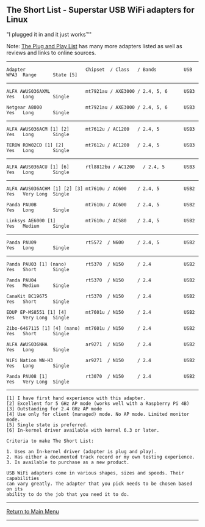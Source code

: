 ## The Short List - Superstar USB WiFi adapters for Linux

"I plugged it in and it just works™" 

Note: [The Plug and Play List](./USB_WiFi_Adapters_that_are_supported_with_Linux_in-kernel_drivers.md) has many more adapters listed as well as reviews and links to online sources.

-----

```
Adapter                      Chipset  / Class   / Bands          USB  WPA3  Range      State [5]
```

-----

```
ALFA AWUS036AXML             mt7921au / AXE3000 / 2.4, 5, 6      USB3 Yes   Long       Single

Netgear A8000                mt7921au / AXE3000 / 2.4, 5, 6      USB3 Yes   Long       Single

```
-----

```
ALFA AWUS036ACM [1] [2]      mt7612u / AC1200   / 2.4, 5         USB3 Yes   Long       Single

TEROW ROW02CD [1] [2]        mt7612u / AC1200   / 2.4, 5         USB3 Yes   Long       Single

```

-----

```
ALFA AWUS036ACU [1] [6]      rtl8812bu / AC1200   / 2.4, 5       USB3 Yes   Long       Single
```


-----

```
ALFA AWUS036ACHM [1] [2] [3] mt7610u / AC600    / 2.4, 5         USB2 Yes   Very Long  Single

Panda PAU0B                  mt7610u / AC600    / 2.4, 5         USB2 Yes   Long       Single

Linksys AE6000 [1]           mt7610u / AC580    / 2.4, 5         USB2 Yes   Medium     Single

```

-----

```
Panda PAU09                  rt5572  / N600     / 2.4, 5         USB2 Yes   Long       Single

```
-----

```
Panda PAU03 [1] (nano)       rt5370  / N150     / 2.4            USB2 Yes   Short      Single

Panda PAU04                  rt5370  / N150     / 2.4            USB2 Yes   Medium     Single

CanaKit BC19675              rt5370  / N150     / 2.4            USB2 Yes   Short      Single

EDUP EP-MS8551 [1] [4]       mt7601u / N150     / 2.4            USB2 Yes   Very Long  Single

Zibo-6467115 [1] [4] (nano)  mt7601u / N150     / 2.4            USB2 Yes   Short      Single

ALFA AWUS036NHA              ar9271  / N150     / 2.4            USB2 Yes   Long       Single

WiFi Nation WN-H3            ar9271  / N150     / 2.4            USB2 Yes   Long       Single

Panda PAU08 [1]              rt3070  / N150     / 2.4            USB2 Yes   Very Long  Single
```

-----

```
[1] I have first hand experience with this adapter.
[2] Excellent for 5 GHz AP mode (works well with a Raspberry Pi 4B)
[3] Outstanding for 2.4 GHz AP mode
[4] Use only for client (managed) mode. No AP mode. Limited monitor mode.
[5] Single state is preferred.
[6] In-kernel driver available with kernel 6.3 or later.

Criteria to make The Short List: 

1. Uses an In-kernel driver (adapter is plug and play).
2. Has either a documented track record or my own testing experience.
3. Is available to purchase as a new product.

USB WiFi adapters come in various shapes, sizes and speeds. Their capabilities
can vary greatly. The adapter that you pick needs to be chosen based on its
ability to do the job that you need it to do.
```

-----

[Return to Main Menu](https://github.com/morrownr/USB-WiFi)

-----
